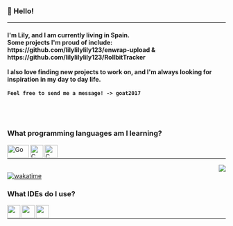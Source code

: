<!--- Thanks to LlamaLad7 and Koding dev for the inspiration! https://github.com/LlamaLad7/LlamaLad7 https://github.com/KodingDev --->



<h3 align="left">

   👋 Hello! 

</h3>




<hr>

<h4 align="left">
     I'm Lily, and I am currently living in Spain. <br>
Some projects I'm proud of include: https://github.com/lilylilylily123/enwrap-upload & https://github.com/lilylilylily123/RollbitTracker
<br>
     <br>
     I also love finding new projects to work on, and I'm always looking for inspiration in my day to day life.
     <br>
     <br>
     <code>Feel free to send me a message! -> goat2017</code>
</h4>

<br />
<br />

### What programming languages am I learning?


<a href="https://www.go.dev" >
     <img
          align="left" alt="Go" width="50" height="30"
          src="https://upload.wikimedia.org/wikipedia/commons/thumb/0/05/Go_Logo_Blue.svg/640px-Go_Logo_Blue.svg.png"
     />
</a>
<a href="https://www.javascript.com">
     <img
          align="left" alt="C" width="30" height="30"
          src="https://upload.wikimedia.org/wikipedia/commons/thumb/6/6a/JavaScript-logo.png/640px-JavaScript-logo.png"
     />
</a>
<a href="https://www.rustlang.com">
     <img
          align="left" alt="C" width="30" height="30"
          src="https://upload.wikimedia.org/wikipedia/commons/d/d5/Rust_programming_language_black_logo.svg"
     />
</a>

<br />

<hr>

<!---
<img align="right"
     src="https://github-readme-stats.vercel.app/api?username=Scherso&count_private=true&text_color=444E59&title_color=444E59#gh-light-mode-only"
/>
--->

<img align="right"
     src="https://github-readme-stats.vercel.app/api?username=lilylilylily123&border_color=2E343B&bg_color=0D1117&text_color=8B949E&title_color=FFFFFF&show_icons=true&icon_color=8B949E&count_private=true"
/>
<br>
[![wakatime](https://wakatime.com/badge/user/85cf453d-67b3-40dc-8831-529f3ceb02dc.svg)](https://wakatime.com/@85cf453d-67b3-40dc-8831-529f3ceb02dc)

### What IDEs do I use?

<a href="https://www.jetbrains.com/idea/">
     <img
         align="left" height="30"
         src="https://resources.jetbrains.com/storage/products/company/brand/logos/IntelliJ_IDEA_icon.svg"
     />
</a>
<a href="https://www.jetbrains.com/webstorm/">
     <img
         align="left" height="30"
         src="https://resources.jetbrains.com/storage/products/company/brand/logos/WebStorm_icon.svg"
     />
</a>
<a href="https://jetbrains.com/goland">
     <img
         align="left" height="30"
         src="https://resources.jetbrains.com/storage/products/company/brand/logos/GoLand_icon.svg"
     />
<br />

<hr>

<br />
<br />




<!---
Scherso/Scherso is a ✨ special ✨ repository because its `README.md` (this file) appears on your GitHub profile.
You can click the Preview link to take a look at your changes.
--->
